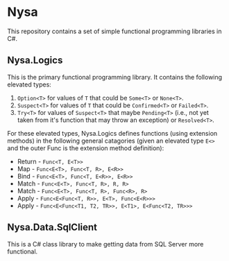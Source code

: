 # Nysa
This repository contains a set of simple functional programming libraries in C#.

## Nysa.Logics
This is the primary functional programming library. It contains the following elevated types:
1. `Option<T>` for values of `T` that could be `Some<T>` or `None<T>`.
2. `Suspect<T>` for values of `T` that could be `Confirmed<T>` or `Failed<T>`.
3. `Try<T>` for values of `Suspect<T>` that maybe `Pending<T>` (i.e., not yet taken from it's function that may throw an exception) or `Resolved<T>`.

For these elevated types, Nysa.Logics defines functions (using extension methods) in the following general catagories (given an elevated type `E<>` and the outer Func is the extension method definition):
* Return - `Func<T, E<T>>`
* Map - `Func<E<T>, Func<T, R>, E<R>>`
* Bind - `Func<E<T>, Func<T, E<R>>, E<R>>`
* Match - `Func<E<T>, Func<T, R>, R, R>`
* Match - `Func<E<T>, Func<T, R>, Func<R>, R>`
* Apply - `Func<E<Func<T, R>>, E<T>, Func<E<R>>>`
* Apply - `Func<E<Func<T1, T2, TR>>, E<T1>, E<Func<T2, TR>>>`

## Nysa.Data.SqlClient
This is a C# class library to make getting data from SQL Server more functional.


